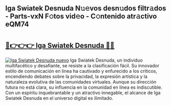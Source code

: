 ## Iga Swiatek Desnuda N𝚞𝚎vos desn𝚞dos filtr𝚊dos - Parts-vxN F𝚘tos vid𝚎o - C𝚘ntenido atr𝚊ctivo eQM74

# <h2><a href="http://mb485o.tromn.icu/?c=Iga+Swiatek+Desnuda">🔗👉👉👉 Iga Swiatek Desnuda 🔗🔗</a></h2>

[![Iga Swiatek Desnuda nuevo](https://i.imgur.com/pEAQMta.gif)](http://mb485o.tromn.icu/?c=Iga+Swiatek+Desnuda)
Iga Swiatek Desnuda, un individuo multifacético y desafiante, se resiste a la clasificación fácil. Su innovador estilo de comunicación en línea ha cautivado y enfurecido a los críticos, encendiendo debates sobre la privacidad, la expresión artística y la naturaleza evolutiva de las comunidades virtuales. Aunque su dirección futura no está clara, su influencia en la comunidad en línea es indiscutible. Con un espíritu inquebrantable y un atractivo innegable, el alcance de Iga Swiatek Desnuda en el universo digital es ilimitado.
